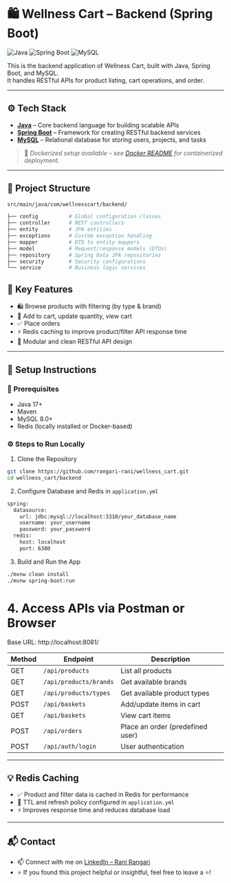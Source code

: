 # 🛍️ Wellness Cart – Backend (Spring Boot)  

![Java](https://img.shields.io/badge/Java-ED8B00?style=for-the-badge&logo=java&logoColor=white)
![Spring Boot](https://img.shields.io/badge/Spring%20Boot-6DB33F?style=for-the-badge&logo=spring-boot&logoColor=white)
![MySQL](https://img.shields.io/badge/MySQL-005C84?style=for-the-badge&logo=mysql&logoColor=white)

This is the backend application of Wellness Cart, built with Java, Spring Boot, and MySQL.  
It handles RESTful APIs for product listing, cart operations, and order.

---

## ⚙️ Tech Stack

- **[Java](https://www.oracle.com/java/)** – Core backend language for building scalable APIs  
- **[Spring Boot](https://spring.io/projects/spring-boot)** – Framework for creating RESTful backend services  
- **[MySQL](https://www.mysql.com/)** – Relational database for storing users, projects, and tasks  

> 🐳 *Dockerized setup available – see [Docker README](../docker/README.md) for containerized deployment.*

---

## 📂 Project Structure

```bash
src/main/java/com/wellnesscart/backend/

├── config          # Global configuration classes
├── controller      # REST controllers
├── entity          # JPA entities
├── exceptions      # Custom exception handling
├── mapper          # DTO to entity mappers
├── model           # Request/response models (DTOs)
├── repository      # Spring Data JPA repositories
├── security        # Security configurations
└── service         # Business logic services
```

## 🚀 Key Features

- 🛍️ Browse products with filtering (by type & brand)  
- 🛒 Add to cart, update quantity, view cart  
- ✅ Place orders  
- ⚡ Redis caching to improve product/filter API response time  
- 🔗 Modular and clean RESTful API design  

---

## 🔧 Setup Instructions

### 📌 Prerequisites

- Java 17+  
- Maven  
- MySQL 8.0+  
- Redis (locally installed or Docker-based)  

### ⚙️ Steps to Run Locally  

1. Clone the Repository  
```bash
git clone https://github.com/rangari-rani/wellness_cart.git
cd wellness_cart/backend
```

2. Configure Database and Redis in `application.yml`
```bash
spring:
  datasource:
    url: jdbc:mysql://localhost:3310/your_database_name
    username: your_username
    password: your_password
  redis:
    host: localhost
    port: 6380
```

3. Build and Run the App  
```bash
./mvnw clean install
./mvnw spring-boot:run
```

# 4. Access APIs via Postman or Browser  

Base URL: http://localhost:8081/  

| Method | Endpoint               | Description                       |
| ------ | ---------------------- | -------------------------------- |
| GET    | `/api/products`        | List all products                 |
| GET    | `/api/products/brands` | Get available brands              |
| GET    | `/api/products/types`  | Get available product types       |
| POST   | `/api/baskets`         | Add/update items in cart          |
| GET    | `/api/baskets`         | View cart items                   |
| POST   | `/api/orders`          | Place an order (predefined user) |
| POST   | `/api/auth/login`      | User authentication               |

---

## 💡 Redis Caching

- ✅ Product and filter data is cached in Redis for performance  
- 🔄 TTL and refresh policy configured in `application.yml`  
- ⚡ Improves response time and reduces database load  

---

## 📬 Contact

- 📫 Connect with me on [LinkedIn – Rani Rangari](https://www.linkedin.com/in/rani-rangari/)  
- ⭐ If you found this project helpful or insightful, feel free to leave a ⭐!
